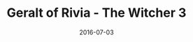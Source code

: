 ---
location: /assets/img/artwork/the_witcher.jpg
cover: /assets/img/artwork/covers/the_witcher.jpg
title: Geralt of Rivia - The Witcher 3
date: 2016-07-03
tags: 
  - pencil
---